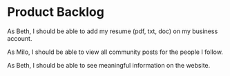# Product Backlog

As Beth, I should be able to add my resume (pdf, txt, doc) on my business account.

As Milo, I should be able to view all community posts for the people I follow.

As Beth, I should be able to see meaningful information on the website.
